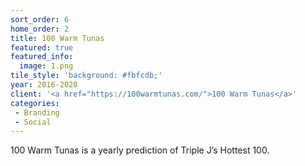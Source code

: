 ```yaml
---
sort_order: 6
home_order: 2
title: 100 Warm Tunas
featured: true
featured_info:
  image: 1.png
tile_style: 'background: #fbfcdb;'
year: 2016-2020
client: '<a href="https://100warmtunas.com/">100 Warm Tunas</a>'
categories:
 - Branding
 - Social
---
```


100 Warm Tunas is a yearly prediction of Triple J’s Hottest 100.

